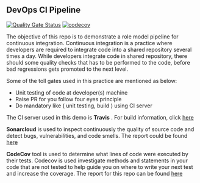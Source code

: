 ## DevOps CI Pipeline

[![Quality Gate Status](https://sonarcloud.io/api/project_badges/measure?project=com.example.workshop%3Ademo&metric=alert_status)](https://sonarcloud.io/dashboard?id=com.example.workshop%3Ademo)
[![codecov](https://codecov.io/gh/xylene1980/demo/branch/master/graph/badge.svg)](https://codecov.io/gh/xylene1980/demo)

The objective of this repo is to demonstrate a role model pipeline for continuous integration. Continuous
integration is a practice where developers are required to integrate code into a shared repository
several times a day. While developers integrate code in shared repository, there should some quality
checks that has to be performed to the code, before bad regressions gets promoted to the next level.

Some of the toll gates used in this practice are mentioned as below:

* Unit testing of code at developer(s) machine
* Raise PR for you follow four eyes principle
* Do mandatory like ( unit testing, build ) using CI server

The CI server used in this demo is **Travis** . For build information, click [here][1]

**Sonarcloud** is used to inspect continuously the quality of source code and detect bugs, 
vulnerabilities, and code smells. The report could be found [here][3]

**CodeCov** tool is used to determine what lines of code were executed by their tests. Codecov is used 
investigate methods and statements in your code that are not tested to help guide you on where to 
write your next test and increase the coverage. The report for this repo can be found [here][2]
 

[1]: https://travis-ci.org/xylene1980/demo
[2]: https://codecov.io/gh/xylene1980/demo
[3]: https://sonarcloud.io/organizations/xylene1980-github/projects